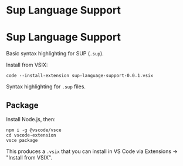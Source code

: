 Sup Language Support
====================
Sup Language Support
====================

Basic syntax highlighting for SUP (`.sup`).

Install from VSIX:
```
code --install-extension sup-language-support-0.0.1.vsix
```

Syntax highlighting for `.sup` files.

Package
-------

Install Node.js, then:
```
npm i -g @vscode/vsce
cd vscode-extension
vsce package
```
This produces a `.vsix` that you can install in VS Code via Extensions → "Install from VSIX".

